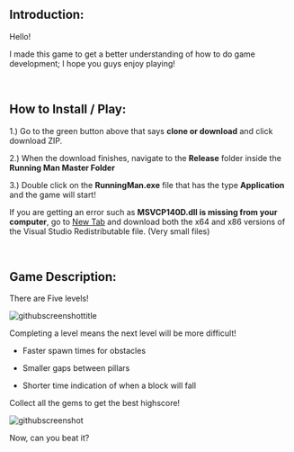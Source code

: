 Introduction:
-------------

Hello!

I made this game to get a better understanding of how to do game development; I hope you guys enjoy playing!

<br />

How to Install / Play:
---------------------

1.) Go to the green button above that says <strong>clone or download</strong> and click download ZIP.

2.) When the download finishes, navigate to the <strong>Release</strong> folder inside the <strong>Running Man Master Folder</strong>

3.) Double click on the <strong>RunningMan.exe</strong> file that has the type <strong>Application</strong> and the game will start!

If you are getting an error such as <b>MSVCP140D.dll is missing from your computer</b>, go to <a href="https://www.microsoft.com/en-ca/download/details.aspx?id=48145" target="_blank">New Tab</a>
 and download both the x64 and x86 versions of the Visual Studio Redistributable file. (Very small files)

<br />

Game Description:
-----------------

There are Five levels!

![githubscreenshottitle](https://cloud.githubusercontent.com/assets/15184861/23838211/30bbfa90-0761-11e7-9817-05df33747a35.png)

Completing a level means the next level will be more difficult!

- Faster spawn times for obstacles

- Smaller gaps between pillars

- Shorter time indication of when a block will fall

Collect all the gems to get the best highscore!

![githubscreenshot](https://cloud.githubusercontent.com/assets/15184861/23838157/8c693be2-0760-11e7-8b09-0b4c772a1a41.png)

Now, can you beat it?


